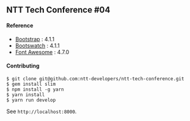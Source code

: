 ## NTT Tech Conference #04

#### Reference

  - [Bootstrap](http://getbootstrap.com/) : 4.1.1
  - [Bootswatch](https://bootswatch.com/) : 4.1.1
  - [Font Awesome](http://fontawesome.io/) : 4.7.0

#### Contributing

    $ git clone git@github.com:ntt-developers/ntt-tech-conference.git
    $ gem install slim
    $ npm install -g yarn
    $ yarn install
    $ yarn run develop

See `http://localhost:8000`.
